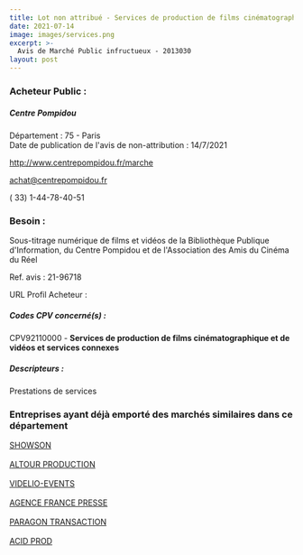 ```yaml
---
title: Lot non attribué - Services de production de films cinématographique et de vidéos et services connexes
date: 2021-07-14
image: images/services.png
excerpt: >-
  Avis de Marché Public infructueux - 2013030
layout: post
---
```


### Acheteur Public :
##### Centre Pompidou
Département : 75 - Paris<br/>
Date de publication de l'avis de non-attribution : 14/7/2021


http://www.centrepompidou.fr/marche

achat@centrepompidou.fr

( 33) 1-44-78-40-51
### Besoin :

Sous-titrage numérique de films et vidéos de la Bibliothèque Publique d'Information, du Centre Pompidou et de l'Association des Amis du Cinéma du Réel

Ref. avis : 21-96718

URL Profil Acheteur : 

##### Codes CPV concerné(s) :
CPV92110000 - **Services de production de films cinématographique et de vidéos et services connexes** <br/>

##### Descripteurs :
Prestations de services <br/>

### Entreprises ayant déjà emporté des marchés similaires dans ce département
<a href="/entreprise-558/siren-421575549">SHOWSON</a><br/><br/>
<a href="/entreprise-567/siren-499959427">ALTOUR PRODUCTION</a><br/><br/>
<a href="/entreprise-569/siren-511527756">VIDELIO-EVENTS</a><br/><br/>
<a href="/entreprise-574/siren-775658354">AGENCE FRANCE PRESSE</a><br/><br/>
<a href="/entreprise-574/siren-775722218">PARAGON TRANSACTION</a><br/><br/>
<a href="/entreprise-581/siren-842719957">ACID PROD</a><br/><br/>

